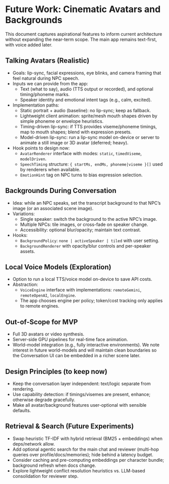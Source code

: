 # Future Work: Cinematic Avatars and Backgrounds

This document captures aspirational features to inform current architecture without expanding the near-term scope. The main app remains text-first, with voice added later.

## Talking Avatars (Realistic)
- Goals: lip-sync, facial expressions, eye blinks, and camera framing that feel natural during NPC speech.
- Inputs we can provide from the app:
  - Text (what to say), audio (TTS output or recorded), and optional timing/phoneme marks.
  - Speaker identity and emotional intent tags (e.g., calm, excited).
- Implementation paths:
  - Static portrait + audio (baseline): no lip-sync; keep as fallback.
  - Lightweight client animation: sprite/mesh mouth shapes driven by simple phoneme or envelope heuristics.
  - Timing-driven lip-sync: if TTS provides viseme/phoneme timings, map to mouth shapes; blend with expression presets.
  - Model-driven lip-sync: run a lip-sync model on-device or server to animate a still image or 3D avatar (deferred; heavy).
- Hook points to design now:
  - `AvatarRenderer` interface with modes: `static`, `timedViseme`, `modelDriven`.
  - `SpeechTiming` structure: `{ startMs, endMs, phoneme|viseme }[]` used by renderers when available.
  - `EmotionHint` tag on NPC turns to bias expression selection.

## Backgrounds During Conversation
- Idea: while an NPC speaks, set the transcript background to that NPC’s image (or an associated scene image).
- Variations:
  - Single speaker: switch the background to the active NPC’s image.
  - Multiple NPCs: tile images, or cross-fade on speaker change.
  - Accessibility: optional blur/opacity; maintain text contrast.
- Hooks:
  - `BackgroundPolicy`: `none | activeSpeaker | tiled` with user setting.
  - `BackgroundRenderer` with opacity/blur controls and per-speaker assets.

## Local Voice Models (Exploration)
- Option to run a local TTS/voice model on-device to save API costs.
- Abstraction:
  - `VoiceEngine` interface with implementations: `remoteGemini`, `remoteOpenAI`, `localEngine`.
  - The app chooses engine per policy; token/cost tracking only applies to remote engines.

## Out-of-Scope for MVP
- Full 3D avatars or video synthesis.
- Server-side GPU pipelines for real-time face animation.
- World-model integration (e.g., fully interactive environments). We note interest in future world-models and will maintain clean boundaries so the Conversation UI can be embedded in a richer scene later.

## Design Principles (to keep now)
- Keep the conversation layer independent: text/logic separate from rendering.
- Use capability detection: if timings/visemes are present, enhance; otherwise degrade gracefully.
- Make all avatar/background features user-optional with sensible defaults.
## Retrieval & Search (Future Experiments)
- Swap heuristic TF-IDF with hybrid retrieval (BM25 + embeddings) when deps/network allow.
- Add optional agentic search for the main chat and reviewer (multi-hop queries over profile/docs/memories); hide behind a latency budget.
- Consider caching and pre-computing embeddings per character bundle; background refresh when docs change.
- Explore lightweight conflict resolution heuristics vs. LLM-based consolidation for reviewer step.
